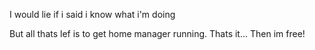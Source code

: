 I would lie if i said i know what i'm doing


But all thats lef is to get home manager running.
Thats it... 
Then im free!

